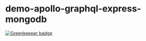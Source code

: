 # demo-apollo-graphql-express-mongodb

[![Greenkeeper badge](https://badges.greenkeeper.io/htdangkhoa/demo-apollo-graphql-express-mongodb.svg)](https://greenkeeper.io/)
